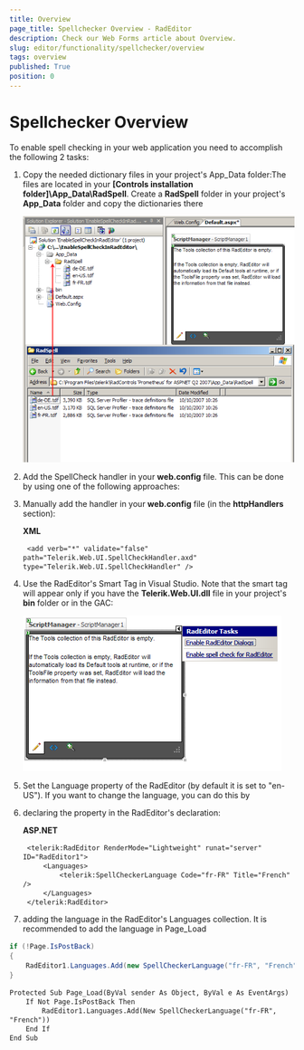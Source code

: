 ```yaml
---
title: Overview
page_title: Spellchecker Overview - RadEditor
description: Check our Web Forms article about Overview.
slug: editor/functionality/spellchecker/overview
tags: overview
published: True
position: 0
---
```


# Spellchecker Overview

To enable spell checking in your web application you need to accomplish the following 2 tasks:

1. Copy the needed dictionary files in your project's App_Data folder:The files are located in your __[Controls installation folder]\App_Data\RadSpell__. Create a __RadSpell__ folder in your project's __App_Data__ folder and copy the dictionaries there

	![Copy Dictionaries](images/radeditorcopydictionaries.png)

1. Add the SpellCheck handler in your __web.config__ file. This can be done by using one of the following approaches:

1. Manually add the handler in your __web.config__ file (in the __httpHandlers__ section):

	**XML**
	
		<add verb="*" validate="false" path="Telerik.Web.UI.SpellCheckHandler.axd" type="Telerik.Web.UI.SpellCheckHandler" />
	

1. Use the RadEditor's Smart Tag in Visual Studio. Note that the smart tag will appear only if you have the __Telerik.Web.UI.dll__ file in your project's __bin__ folder or in the GAC:

	![RadEditor Smart Tag](images/radeditorsmarttags.png)

1. Set the Language property of the RadEditor (by default it is set to "en-US"). If you want to change the language, you can do this by

1. declaring the property in the RadEditor's declaration:

	**ASP.NET**
	
		<telerik:RadEditor RenderMode="Lightweight" runat="server" ID="RadEditor1">
			<Languages>
				<telerik:SpellCheckerLanguage Code="fr-FR" Title="French" />
			</Languages>
		</telerik:RadEditor>


1. adding the language in the RadEditor's Languages collection. It is recommended to add the language in Page_Load



````C#
if (!Page.IsPostBack)
{
	RadEditor1.Languages.Add(new SpellCheckerLanguage("fr-FR", "French"));
}
````
````VB
Protected Sub Page_Load(ByVal sender As Object, ByVal e As EventArgs)
	If Not Page.IsPostBack Then
		RadEditor1.Languages.Add(New SpellCheckerLanguage("fr-FR", "French"))
	End If
End Sub
````





